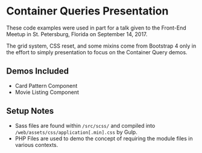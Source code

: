 # Container Queries Presentation

These code examples were used in part for a talk given to the Front-End Meetup in St. Petersburg, Florida on September 14, 2017.

The grid system, CSS reset, and some mixins come from Bootstrap 4 only in the effort to simply presentation to focus on the Container Query demos.

## Demos Included

* Card Pattern Component
* Movie Listing Component

## Setup Notes

* Sass files are found within `/src/scss/` and compiled into `/web/assets/css/application[.min].css` by Gulp.
* PHP Files are used to demo the concept of requiring the module files in various contexts.